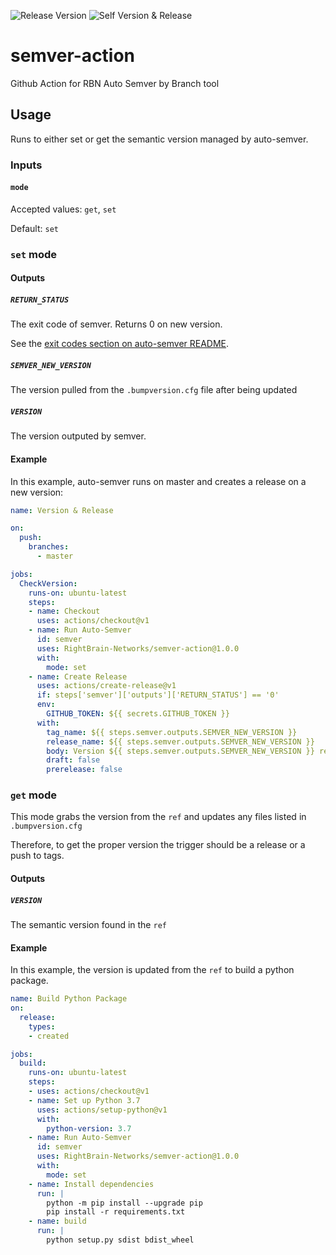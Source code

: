 ![Release Version](https://img.shields.io/github/v/release/RightBrain-Networks/semver-action) ![Self Version & Release](https://github.com/RightBrain-Networks/semver-action/workflows/Self%20Version%20&%20Release/badge.svg)

# semver-action

Github Action for RBN Auto Semver by Branch tool

## Usage

Runs to either set or get the semantic version managed by auto-semver.

### Inputs

#### `mode`

Accepted values: `get`, `set`

Default: `set`

### `set` mode

#### Outputs

##### `RETURN_STATUS`

The exit code of semver. Returns 0 on new version.

See the [exit codes section on auto-semver README](https://github.com/RightBrain-Networks/auto-semver#usage).

##### `SEMVER_NEW_VERSION`

The version pulled from the `.bumpversion.cfg` file after being updated

##### `VERSION`

The version outputed by semver.

#### Example

In this example, auto-semver runs on master and creates a release on a new version:

```yaml
name: Version & Release

on:
  push:
    branches:
      - master

jobs:
  CheckVersion:
    runs-on: ubuntu-latest
    steps:
    - name: Checkout
      uses: actions/checkout@v1
    - name: Run Auto-Semver
      id: semver
      uses: RightBrain-Networks/semver-action@1.0.0
      with:
        mode: set
    - name: Create Release
      uses: actions/create-release@v1
      if: steps['semver']['outputs']['RETURN_STATUS'] == '0'
      env:
        GITHUB_TOKEN: ${{ secrets.GITHUB_TOKEN }}
      with:
        tag_name: ${{ steps.semver.outputs.SEMVER_NEW_VERSION }}
        release_name: ${{ steps.semver.outputs.SEMVER_NEW_VERSION }}
        body: Version ${{ steps.semver.outputs.SEMVER_NEW_VERSION }} released automatically by [RightBrain-Networks/auto-semver](https://github.com/RightBrain-Networks/auto-semver)
        draft: false
        prerelease: false
```

### `get` mode

This mode grabs the version from the `ref` and updates any files listed in `.bumpversion.cfg`

Therefore, to get the proper version the trigger should be a release or a push to tags.

#### Outputs

##### `VERSION`

The semantic version found in the `ref`

#### Example

In this example, the version is updated from the `ref` to build a python package.

```yaml
name: Build Python Package
on:
  release:
    types:
    - created

jobs:
  build:
    runs-on: ubuntu-latest
    steps:
    - uses: actions/checkout@v1
    - name: Set up Python 3.7
      uses: actions/setup-python@v1
      with:
        python-version: 3.7
    - name: Run Auto-Semver
      id: semver
      uses: RightBrain-Networks/semver-action@1.0.0
      with:
        mode: set
    - name: Install dependencies
      run: |
        python -m pip install --upgrade pip
        pip install -r requirements.txt
    - name: build
      run: |
        python setup.py sdist bdist_wheel
```
